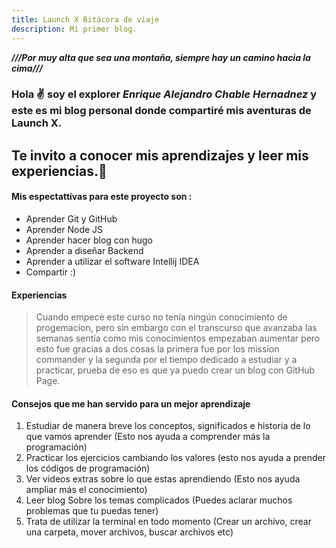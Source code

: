```yaml
---
title: Launch X Bitácora de viaje
description: Mi primer blog.
---
```


***///Por muy alta que sea una montaña, siempre hay un camino hacia la cima///***

### Hola ✌️  soy el explorer *Enrique Alejandro Chable Hernadnez* y este es mi blog personal donde compartiré mis aventuras de Launch X.

## Te invito a conocer mis aprendizajes y leer mis experiencias.🚀

#### Mis espectattivas para este proyecto son :

- Aprender Git y GitHub
- Aprender Node JS 
- Aprender hacer blog con hugo
- Aprender a diseñar Backend
- Aprender a utilizar el software Intellij IDEA
- Compartir :)

#### Experiencias 

> Cuando empecé este curso no tenía ningún conocimiento de progemacion, pero sin embargo con el transcurso que avanzaba las semanas  sentía como mis conocimientos empezaban aumentar pero esto fue gracias a dos cosas la primera fue por los mission commander y la segunda por el tiempo dedicado a estudiar y a practicar, prueba de eso es que ya puedo crear un blog con GitHub Page.

#### Consejos que me han servido para un mejor aprendizaje 
1. Estudiar de manera breve los conceptos, significados e historia de lo que vamos aprender (Esto nos ayuda a comprender más la programación)
2. Practicar los ejercicios cambiando los valores (esto nos ayuda a prender los códigos de programación)
3. Ver videos extras sobre lo que estas aprendiendo (Esto nos ayuda ampliar más el conocimiento)
4. Leer blog Sobre los temas complicados (Puedes aclarar muchos problemas que tu puedas tener)
5. Trata de utilizar la terminal en todo momento (Crear un archivo, crear una carpeta, mover archivos, buscar archivos etc)


